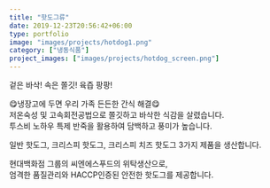 ```yaml
---
title: "핫도그류"
date: 2019-12-23T20:56:42+06:00
type: portfolio
image: "images/projects/hotdog1.png"
category: ["냉동식품"]
project_images: ["images/projects/hotdog_screen.png"]
---
```

겉은 바삭! 속은 쫄깃! 육즙 팡팡!

😋냉장고에 두면 우리 가족 든든한 간식 해결😋   
저온숙성 및 고속회전공법으로 쫄깃하고 바삭한 식감을 살렸습니다.   
투스비 노하우 특제 반죽을 활용하여 담백하고 풍미가 높습니다. 


일반 핫도그, 크리스피 핫도그, 크리스피 치즈 핫도그 3가지 제품을 생산합니다.


현대백화점 그룹의 씨엔에스푸드의 위탁생산으로,   
엄격한 품질관리와 HACCP인증된 안전한 핫도그를 제공합니다. 

